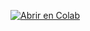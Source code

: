 [![Abrir en Colab](https://colab.research.google.com/assets/colab-badge.svg)](https://colab.research.google.com/github.com/sntamaria/Actividad-3.2-Comparativa-clasificadores-NaiveBayes/blob/main/Maria_de_los_Angeles_Martin_de_la_Cruz_Actividad_3_2_–_Comparativa_clasificadores_NaiveBayes.ipynb)

